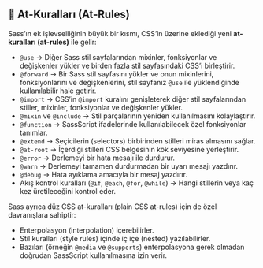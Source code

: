 ## 📜 At-Kuralları (At-Rules)

Sass’ın ek işlevselliğinin büyük bir kısmı, CSS’in üzerine eklediği yeni **at-kuralları (at-rules)** ile gelir:

* `@use` → Diğer Sass stil sayfalarından mixinler, fonksiyonlar ve değişkenler yükler ve birden fazla stil sayfasındaki CSS’i birleştirir.
* `@forward` → Bir Sass stil sayfasını yükler ve onun mixinlerini, fonksiyonlarını ve değişkenlerini, stil sayfanız `@use` ile yüklendiğinde kullanılabilir hale getirir.
* `@import` → CSS’in `@import` kuralını genişleterek diğer stil sayfalarından stiller, mixinler, fonksiyonlar ve değişkenler yükler.
* `@mixin` ve `@include` → Stil parçalarının yeniden kullanılmasını kolaylaştırır.
* `@function` → SassScript ifadelerinde kullanılabilecek özel fonksiyonlar tanımlar.
* `@extend` → Seçicilerin (selectors) birbirinden stilleri miras almasını sağlar.
* `@at-root` → İçerdiği stilleri CSS belgesinin kök seviyesine yerleştirir.
* `@error` → Derlemeyi bir hata mesajı ile durdurur.
* `@warn` → Derlemeyi tamamen durdurmadan bir uyarı mesajı yazdırır.
* `@debug` → Hata ayıklama amacıyla bir mesaj yazdırır.
* Akış kontrol kuralları (`@if`, `@each`, `@for`, `@while`) → Hangi stillerin veya kaç kez üretileceğini kontrol eder.

Sass ayrıca düz CSS at-kuralları (plain CSS at-rules) için de özel davranışlara sahiptir:

* Enterpolasyon (interpolation) içerebilirler.
* Stil kuralları (style rules) içinde iç içe (nested) yazılabilirler.
* Bazıları (örneğin `@media` ve `@supports`) enterpolasyona gerek olmadan doğrudan SassScript kullanılmasına izin verir.
